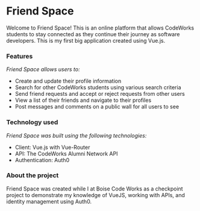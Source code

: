 # Friend Space
Welcome to Friend Space! This is an online platform that allows CodeWorks students to stay connected as they continue their journey as software developers. This is my first big application created using Vue.js.

### Features
_Friend Space allows users to:_

- Create and update their profile information
- Search for other CodeWorks students using various search criteria
- Send friend requests and accept or reject requests from other users
- View a list of their friends and navigate to their profiles
- Post messages and comments on a public wall for all users to see

### Technology used
_Friend Space was built using the following technologies:_

- Client: Vue.js with Vue-Router
- API: The CodeWorks Alumni Network API
- Authentication: Auth0


### About the project
Friend Space was created while I at Boise Code Works as a checkpoint project to demonstrate my knowledge of VueJS, working with APIs, and identity management using Auth0.
